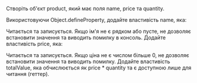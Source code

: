 Створіть об'єкт product, який має поля name, price та quantity.

Використовуючи Object.defineProperty, додайте властивість name, яка:

Читається та записується.
Якщо ім'я не є рядком або пусте, не дозволяє встановити значення та виводить помилку в консоль.
Додайте властивість price, яка:

Читається та записується.
Якщо ціна не є числом більше 0, не дозволяє встановити значення та виводить помилку.
Додайте властивість totalValue, яка обчислюється як price * quantity та є доступною лише для читання (геттер).
